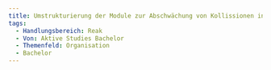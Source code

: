 ```yaml
---
title: Umstrukturierung der Module zur Abschwächung von Kollissionen insb. 3. Semester #KTN #DB #GdW #SD #AVM
tags:
  - Handlungsbereich: Reak
  - Von: Aktive Studies Bachelor
  - Themenfeld: Organisation
  - Bachelor
---
```

